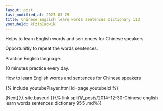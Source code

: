 ```yaml
---
layout: post
last_modified_at: 2021-03-29
title: Chinese English learn words sentences Dictionary 113 
youtubeId: kFzioIaow1k
---
```

 
 
Helps to learn English words and sentences for Chinese speakers.

Opportunitiy to repeat the words sentences. 

Practice English language. 
 
10 minutes practice every day. 
 
How to learn English words and sentences for Chinese speakers 
 
{% include youtubePlayer.html id=page.youtubeId %}
 
 
[Next]({{ site.baseurl }}{% link  split1/_posts/2014-12-30-Chinese english learn words sentences dictionary 955 .md%})
 

